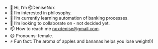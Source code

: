 - 👋 Hi, I’m @DeniseNox
- 👀 I’m interested in philosophy.
- 🌱 I’m currently learning automation of banking processes.
- 💞️ I’m looking to collaborate on - not decided yet.
- 📫 How to reach me noxdenise@gmail.com.
- 😄 Pronouns: female.
- ⚡ Fun fact: The aroma of apples and bananas helps you lose weight!))


